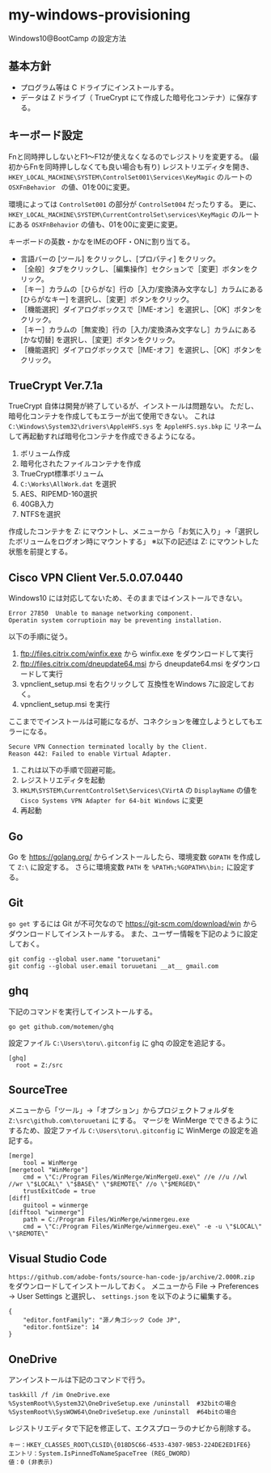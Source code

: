 # my-windows-provisioning
Windows10@BootCamp の設定方法


## 基本方針
- プログラム等は C ドライブにインストールする。
- データは Z ドライブ（ TrueCrypt にて作成した暗号化コンテナ）に保存する。


## キーボード設定
Fnと同時押ししないとF1～F12が使えなくなるのでレジストリを変更する。
(最初からFnを同時押ししなくても良い場合も有り)
レジストリエディタを開き、 ```HKEY_LOCAL_MACHINE\SYSTEM\ControlSet001\Services\KeyMagic``` のルートの ```OSXFnBehavior ``` の値、01を00に変更。

環境によっては ```ControlSet001``` の部分が ```ControlSet004``` だったりする。
更に、 ```HKEY_LOCAL_MACHINE\SYSTEM\CurrentControlSet\services\KeyMagic``` のルートにある ```OSXFnBehavior```  の値も、01を00に変更に変更。

キーボードの英数・かなをIMEのOFF・ONに割り当てる。
* 言語バーの [ツール] をクリックし、[プロパティ] をクリック。
* ［全般］タブをクリックし、［編集操作］セクションで［変更］ボタンをクリック。
* ［キー］カラムの［ひらがな］行の［入力/変換済み文字なし］カラムにある [ひらがなキー] を選択し、［変更］ボタンをクリック。
 * ［機能選択］ダイアログボックスで［IME-オン］を選択し、［OK］ボタンをクリック。
* ［キー］カラムの［無変換］行の［入力/変換済み文字なし］カラムにある [かな切替] を選択し、［変更］ボタンをクリック。
 * ［機能選択］ダイアログボックスで［IME-オフ］を選択し、［OK］ボタンをクリック。


## TrueCrypt Ver.7.1a
TrueCrypt 自体は開発が終了しているが、インストールは問題ない。
ただし、暗号化コンテナを作成してもエラーが出て使用できない。
これは `C:\Windows\System32\drivers\AppleHFS.sys` を `AppleHFS.sys.bkp` に
リネームして再起動すれば暗号化コンテナを作成できるようになる。

1. ボリューム作成
2. 暗号化されたファイルコンテナを作成
3. TrueCrypt標準ボリューム
4. ```C:\Works\AllWork.dat``` を選択
5. AES、RIPEMD-160選択
6. 40GB入力
7. NTFSを選択

作成したコンテナを Z: にマウントし、メニューから「お気に入り」->「選択したボリュームをログオン時にマウントする」
※以下の記述は Z: にマウントした状態を前提とする。


## Cisco VPN Client Ver.5.0.07.0440
Windows10 には対応してないため、そのままではインストールできない。
```
Error 27850  Unable to manage networking component. 
Operatin system corruptioin may be preventing installation. 
```

以下の手順に従う。

1. ftp://files.citrix.com/winfix.exe から winfix.exe をダウンロードして実行
1. ftp://files.citrix.com/dneupdate64.msi から dneupdate64.msi をダウンロードして実行
1. vpnclient_setup.msi を右クリックして 互換性をWindows 7に設定しておく。
1. vpnclient_setup.msi を実行

ここまででインストールは可能になるが、コネクションを確立しようとしてもエラーになる。
```
Secure VPN Connection terminated locally by the Client.
Reason 442: Failed to enable Virtual Adapter.
```

1. これは以下の手順で回避可能。
1. レジストリエディタを起動
1. `HKLM\SYSTEM\CurrentControlSet\Services\CVirtA` の `DisplayName` の値を
   `Cisco Systems VPN Adapter for 64-bit Windows` に変更
1. 再起動



## Go
Go を https://golang.org/ からインストールしたら、環境変数 `GOPATH` を作成して `Z:\` に設定する。
さらに環境変数 `PATH` を `%PATH%;%GOPATH%\bin;` に設定する。


## Git
`go get` するには Git が不可欠なので https://git-scm.com/download/win からダウンロードしてインストールする。
また、ユーザー情報を下記のように設定しておく。
```
git config --global user.name "toruuetani"
git config --global user.email toruuetani __at__ gmail.com
```


## ghq
下記のコマンドを実行してインストールする。
```
go get github.com/motemen/ghq
```

設定ファイル `C:\Users\toru\.gitconfig` に ghq の設定を追記する。
```
[ghq]
  root = Z:/src
```

## SourceTree
メニューから「ツール」->「オプション」からプロジェクトフォルダを ```Z:\src\github.com\toruuetani``` にする。
マージを WinMerge でできるようにするため、設定ファイル `C:\Users\toru\.gitconfig` に WinMerge の設定を追記する。

```
[merge]
	tool = WinMerge
[mergetool "WinMerge"]
    cmd = \"C:/Program Files/WinMerge/WinMergeU.exe\" //e //u //wl //wr \"$LOCAL\" \"$BASE\" \"$REMOTE\" //o \"$MERGED\"
    trustExitCode = true
[diff]
	guitool = winmerge
[difftool "winmerge"]
	path = C:/Program Files/WinMerge/winmergeu.exe
	cmd = \"C:/Program Files/WinMerge/winmergeu.exe\" -e -u \"$LOCAL\" \"$REMOTE\"
```


## Visual Studio Code
```https://github.com/adobe-fonts/source-han-code-jp/archive/2.000R.zip``` をダウンロードしてインストールしておく。
メニューから File -> Preferences -> User Settings と選択し、 ```settings.json``` を以下のように編集する。
```
{
    "editor.fontFamily": "源ノ角ゴシック Code JP",
    "editor.fontSize": 14
}
```


## OneDrive
アンインストールは下記のコマンドで行う。

```
taskkill /f /im OneDrive.exe
%SystemRoot%\System32\OneDriveSetup.exe /uninstall  #32bitの場合
%SystemRoot%\SysWOW64\OneDriveSetup.exe /uninstall  #64bitの場合
```

レジストリエディタで下記を修正して、エクスプローラのナビから削除する。
```
キー：HKEY_CLASSES_ROOT\CLSID\{018D5C66-4533-4307-9B53-224DE2ED1FE6}
エントリ：System.IsPinnedToNameSpaceTree (REG_DWORD)
値：0 (非表示)
```


